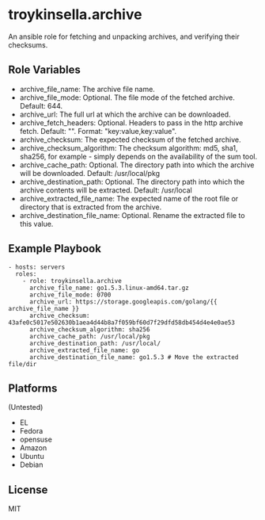 troykinsella.archive
====================

An ansible role for fetching and unpacking archives, and verifying their checksums.

Role Variables
--------------

* archive_file_name: The archive file name.
* archive_file_mode: Optional. The file mode of the fetched archive. Default: 644.
* archive_url: The full url at which the archive can be downloaded.
* archive_fetch_headers: Optional. Headers to pass in the http archive fetch. Default: "". Format: "key:value,key:value".
* archive_checksum: The expected checksum of the fetched archive.
* archive_checksum_algorithm: The checksum algorithm: md5, sha1, sha256, for example - simply depends on the availability of the sum tool.
* archive_cache_path: Optional. The directory path into which the archive will be downloaded. Default: /usr/local/pkg
* archive_destination_path: Optional. The directory path into which the archive contents will be extracted. Default: /usr/local
* archive_extracted_file_name: The expected name of the root file or directory that is extracted from the archive.
* archive_destination_file_name: Optional. Rename the extracted file to this value.

Example Playbook
----------------

    - hosts: servers
      roles:
        - role: troykinsella.archive
          archive_file_name: go1.5.3.linux-amd64.tar.gz
          archive_file_mode: 0700
          archive_url: https://storage.googleapis.com/golang/{{ archive_file_name }}
          archive_checksum: 43afe0c5017e502630b1aea4d44b8a7f059bf60d7f29dfd58db454d4e4e0ae53
          archive_checksum_algorithm: sha256
          archive_cache_path: /usr/local/pkg
          archive_destination_path: /usr/local/
          archive_extracted_file_name: go
          archive_destination_file_name: go1.5.3 # Move the extracted file/dir

Platforms
---------

(Untested)

* EL
* Fedora
* opensuse
* Amazon
* Ubuntu
* Debian

License
-------

MIT
